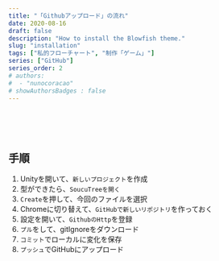 ```yaml
---
title: "「Githubアップロード」の流れ"
date: 2020-08-16
draft: false
description: "How to install the Blowfish theme."
slug: "installation"
tags: ["私的フローチャート", "制作「ゲーム」"]
series: ["GitHub"]
series_order: 2
# authors:
#  - "nunocoracao"
# showAuthorsBadges : false 
---
```






<br><br><br>
## 手順

1. Unityを開いて、```新しいプロジェクト```を作成
2. 型ができたら、```SoucuTreeを開く```
3. ```Create```を押して、今回のファイルを選択
4. Chromeに切り替えて、```GitHubで新しいリポジトリ```を作っておく
5. 設定を開いて、```GithubのHttp```を登録
6. ```プル```をして、gitIgnoreをダウンロード
7. ```コミット```でローカルに変化を保存
8. ```プッシュ```でGitHubにアップロード










